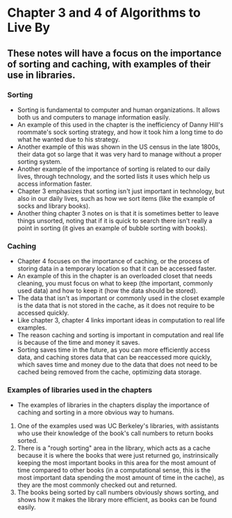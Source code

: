 # Chapter 3 and 4 of Algorithms to Live By

## These notes will have a focus on the importance of sorting and caching, with examples of their use in libraries.

### Sorting

- Sorting is fundamental to computer and human organizations. It allows both us and computers to manage information easily. 
- An example of this used in the chapter is the inefficiency of Danny Hill's roommate's sock sorting strategy, and how it took him a long time to do what he wanted due to his strategy.
- Another example of this was shown in the US census in the late 1800s, their data got so large that it was very hard to manage without a proper sorting system.
- Another example of the importance of sorting is related to our daily lives, through technology, and the sorted lists it uses which help us access information faster.
- Chapter 3 emphasizes that sorting isn't just important in technology, but also in our daily lives, such as how we sort items (like the example of socks and library books).
- Another thing chapter 3 notes on is that it is sometimes better to leave things unsorted, noting that if it is quick to search there isn't really a point in sorting (it gives an example of bubble sorting with books).

### Caching

- Chapter 4 focuses on the importance of caching, or the process of storing data in a temporary location so that it can be accessed faster.
- An example of this in the chapter is an overloaded closet that needs cleaning, you must focus on what to keep (the important, commonly used data) and how to keep it (how the data should be stored).
- The data that isn't as important or commonly used in the closet example is the data that is not stored in the cache, as it does not require to be accessed quickly.
- Like chapter 3, chapter 4 links important ideas in computation to real life examples. 
- The reason caching and sorting is important in computation and real life is because of the time and money it saves. 
- Sorting saves time in the future, as you can more efficiently access data, and caching stores data that can be reaccessed more quickly, which saves time and money due to the data that does not need to be cached being removed from the cache, optimizing data storage.

### Examples of libraries used in the chapters

- The examples of libraries in the chapters display the importance of caching and sorting in a more obvious way to humans.
1. One of the examples used was UC Berkeley's libraries, with assistants who use their knowledge of the book's call numbers to return books sorted. 
2. There is a "rough sorting" area in the library, which acts as a cache because it is where the books that were just returned go, instrinsically keeping the most important books in this area for the most amount of time compared to other books (in a computational sense, this is the most important data spending the most amount of time in the cache), as they are the most commonly checked out and returned.
3. The books being sorted by call numbers obviously shows sorting, and shows how it makes the library more efficient, as books can be found easily.